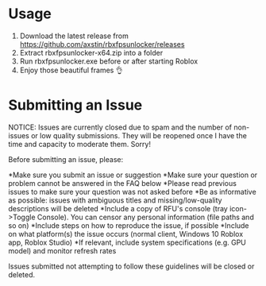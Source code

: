 # Usage

1. Download the latest release from https://github.com/axstin/rbxfpsunlocker/releases
2. Extract rbxfpsunlocker-x64.zip into a folder
3. Run rbxfpsunlocker.exe before or after starting Roblox
4. Enjoy those beautiful frames 👌

# Submitting an Issue

NOTICE: Issues are currently closed due to spam and the number of non-issues or low quality submissions. They will be reopened once I have the time and capacity to moderate them. Sorry!

Before submitting an issue, please:

*Make sure you submit an issue or suggestion
*Make sure your question or problem cannot be answered in the FAQ below
*Please read previous issues to make sure your question was not asked before
*Be as informative as possible: issues with ambiguous titles and missing/low-quality descriptions will be deleted
*Include a copy of RFU's console (tray icon->Toggle Console). You can censor any personal information (file paths and so on)
*Include steps on how to reproduce the issue, if possible
*Include on what platform(s) the issue occurs (normal client, Windows 10 Roblox app, Roblox Studio)
*If relevant, include system specifications (e.g. GPU model) and monitor refresh rates

Issues submitted not attempting to follow these guidelines will be closed or deleted.
